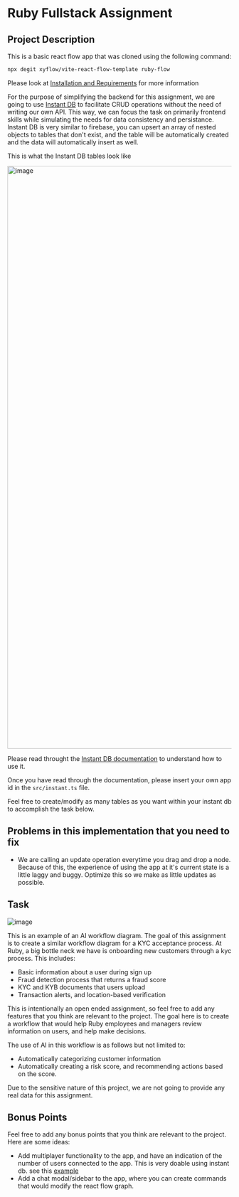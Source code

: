# Ruby Fullstack Assignment

## Project Description

This is a basic react flow app that was cloned using the following command:

```bash
npx degit xyflow/vite-react-flow-template ruby-flow
```

Please look at [Installation and Requirements](https://reactflow.dev/learn/getting-started/installation-and-requirements) for more information

For the purpose of simplifying the backend for this assignment, we are going to use [Instant DB](https://www.instantdb.com/) to facilitate CRUD operations without the need of writing our own API. This way, we can focus the task on primarily frontend skills while simulating the needs for data consistency and persistance. Instant DB is very similar to firebase, you can upsert an array of nested objects to tables that don't exist, and the table will be automatically created and the data will automatically insert as well.

This is what the Instant DB tables look like

<img width="1311" alt="image" src="https://github.com/user-attachments/assets/3bf48d47-bdcc-405a-b61c-660c012a1cfa">

Please read throught the [Instant DB documentation](https://www.instantdb.com/docs) to understand how to use it.

Once you have read through the documentation, please insert your own app id in the `src/instant.ts` file.

Feel free to create/modify as many tables as you want within your instant db to accomplish the task below.

## Problems in this implementation that you need to fix

- We are calling an update operation everytime you drag and drop a node. Because of this, the experience of using the app at it's current state is a little laggy and buggy. Optimize this so we make as little updates as possible.

## Task

![image](https://github.com/user-attachments/assets/163cb439-3b78-4322-a7c4-c0382c8c7749)

This is an example of an AI workflow diagram. The goal of this assignment is to create a similar workflow diagram for a KYC acceptance process. At Ruby, a big bottle neck we have is onboarding new customers through a kyc process. This includes:

- Basic information about a user during sign up
- Fraud detection process that returns a fraud score
- KYC and KYB documents that users upload
- Transaction alerts, and location-based verification

This is intentionally an open ended assignment, so feel free to add any features that you think are relevant to the project. The goal here is to create a workflow that would help Ruby employees and managers review information on users, and help make decisions.

The use of AI in this workflow is as follows but not limited to:

- Automatically categorizing customer information
- Automatically creating a risk score, and recommending actions based on the score.

Due to the sensitive nature of this project, we are not going to provide any real data for this assignment.

## Bonus Points

Feel free to add any bonus points that you think are relevant to the project. Here are some ideas:

- Add multiplayer functionality to the app, and have an indication of the number of users connected to the app. This is very doable using instant db. see this [example](https://www.instantdb.com/examples?app=67d6a4bd-2be0-4590-8f05-9dde6498f8f6#5-reactions)
- Add a chat modal/sidebar to the app, where you can create commands that would modify the react flow graph.
